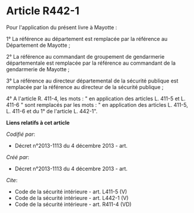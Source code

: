# Article R442-1

Pour l'application du présent livre à Mayotte : 

1° La référence au département est remplacée par la référence au Département de Mayotte ; 

2° La référence au commandant de groupement de gendarmerie départementale est remplacée par la référence au commandant de la
gendarmerie de Mayotte ; 

3° La référence au directeur départemental de la sécurité publique est remplacée par la référence au directeur de la sécurité
publique ; 

4° A l'article R. 411-4, les mots : " en application des articles L. 411-5 et L. 411-6 " sont remplacés par les mots : " en
application des articles L. 411-5, L. 411-6 et du 1° de l'article L. 442-1".

**Liens relatifs à cet article**

_Codifié par_:

  - Décret n°2013-1113 du 4 décembre 2013 - art.

_Créé par_:

  - Décret n°2013-1113 du 4 décembre 2013 - art.

_Cite_:

  - Code de la sécurité intérieure - art. L411-5 (V)
  - Code de la sécurité intérieure - art. L442-1 (V)
  - Code de la sécurité intérieure - art. R411-4 (VD)
